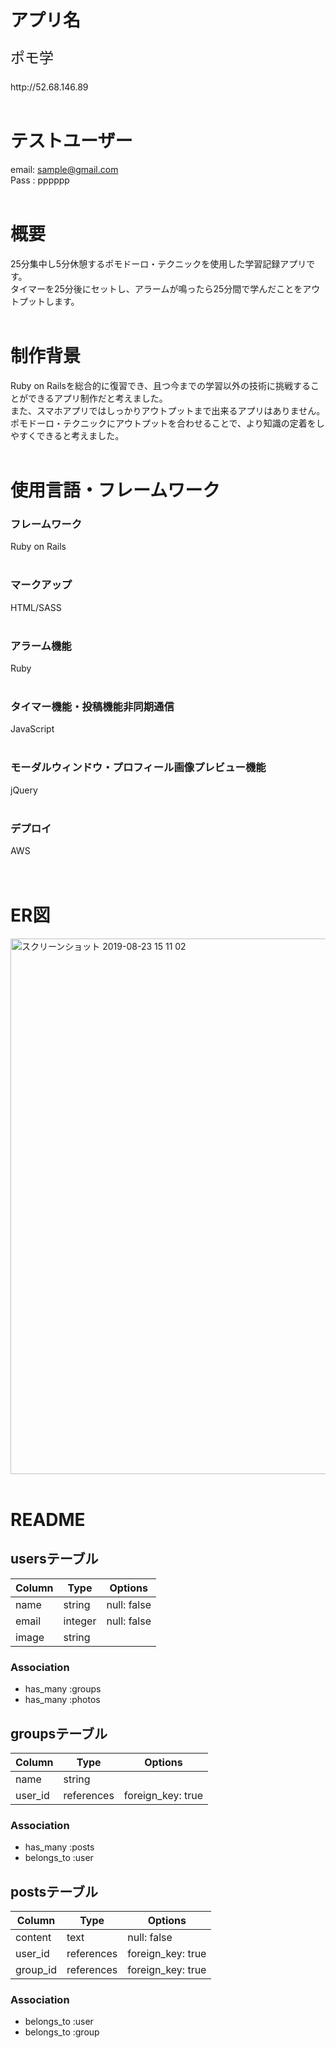 # アプリ名

<p style="font-size: 23px">ポモ学</p>
http://52.68.146.89<br>
<br>

# テストユーザー
email: sample@gmail.com<br>
Pass : pppppp<br>
<br>

# 概要

25分集中し5分休憩するポモドーロ・テクニックを使用した学習記録アプリです。<br>
タイマーを25分後にセットし、アラームが鳴ったら25分間で学んだことをアウトプットします。<br>
<br>
# 制作背景

Ruby on Railsを総合的に復習でき、且つ今までの学習以外の技術に挑戦することができるアプリ制作だと考えました。<br>
また、スマホアプリではしっかりアウトプットまで出来るアプリはありません。<br>
ポモドーロ・テクニックにアウトプットを合わせることで、より知識の定着をしやすくできると考えました。<br>
<br>

# 使用言語・フレームワーク

### フレームワーク
Ruby on Rails<br>
<br>
### マークアップ
HTML/SASS<br>
<br>
### アラーム機能
Ruby<br>
<br>
### タイマー機能・投稿機能非同期通信<br>
JavaScript<br>
<br>
### モーダルウィンドウ・プロフィール画像プレビュー機能<br>
jQuery<br>
<br>

### デプロイ

AWS
<br><br><br>

# ER図
<img width="857" alt="スクリーンショット 2019-08-23 15 11 02" src="https://user-images.githubusercontent.com/49134272/63571050-fe71c000-c5b9-11e9-946e-2cb1ca755032.png">
<br>
<br>

# README

## usersテーブル
|Column|Type|Options|
|------|----|-------|
|name|string|null: false|
|email|integer|null: false|
|image|string|

### Association
- has_many :groups
- has_many :photos



## groupsテーブル
|Column|Type|Options|
|------|----|-------|
|name|string||
|user_id|references|foreign_key: true|

### Association
- has_many :posts
- belongs_to :user



## postsテーブル
|Column|Type|Options|
|------|----|-------|
|content|text|null: false|
|user_id|references|foreign_key: true|
|group_id|references|foreign_key: true|

### Association
- belongs_to :user
- belongs_to :group
